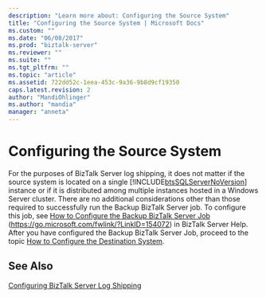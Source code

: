 ```yaml
---
description: "Learn more about: Configuring the Source System"
title: "Configuring the Source System | Microsoft Docs"
ms.custom: ""
ms.date: "06/08/2017"
ms.prod: "biztalk-server"
ms.reviewer: ""
ms.suite: ""
ms.tgt_pltfrm: ""
ms.topic: "article"
ms.assetid: 722dd52c-1eea-453c-9a36-9b8d9cf19350
caps.latest.revision: 2
author: "MandiOhlinger"
ms.author: "mandia"
manager: "anneta"
---
```

# Configuring the Source System
For the purposes of BizTalk Server log shipping, it does not matter if the source system is located on a single [!INCLUDE[btsSQLServerNoVersion](../includes/btssqlservernoversion-md.md)] instance or if it is distributed among multiple instances hosted in a Windows Server cluster. There are no additional considerations other than those required to successfully run the Backup BizTalk Server job. To configure this job, see [How to Configure the Backup BizTalk Server Job](../core/how-to-configure-the-backup-biztalk-server-job.md) (<https://go.microsoft.com/fwlink/?LinkID=154072>) in BizTalk Server Help. After you have configured the Backup BizTalk Server Job, proceed to the topic [How to Configure the Destination System](../technical-guides/how-to-configure-the-destination-system.md).

## See Also
 [Configuring BizTalk Server Log Shipping](../technical-guides/configuring-biztalk-server-log-shipping.md)